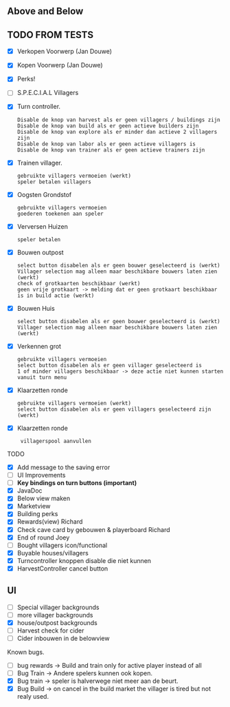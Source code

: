 ## Above and Below  

## TODO FROM TESTS
 - [x] Verkopen Voorwerp (Jan Douwe)
 - [x] Kopen Voorwerp (Jan Douwe)
 
 - [x] Perks!
 - [ ] S.P.E.C.I.A.L Villagers

 - [x] Turn controller.  

       Disable de knop van harvest als er geen villagers / buildings zijn
       Disable de knop van build als er geen actieve builders zijn
       Disable de knop van explore als er minder dan actieve 2 villagers zijn
       Disable de knop van labor als er geen actieve villagers is
       Disable de knop van trainer als er geen actieve trainers zijn    

 
 - [x] Trainen villager.
 
       gebruikte villagers vermoeien (werkt)
       speler betalen villagers
 - [x] Oogsten Grondstof
 
       gebruikte villagers vermoeien 
       goederen toekenen aan speler
 - [x] Verversen Huizen
 
       speler betalen
 - [x] Bouwen outpost
 
       select button disabelen als er geen bouwer geselecteerd is (werkt)
       Villager selection mag alleen maar beschikbare bouwers laten zien (werkt)
       check of grotkaarten beschikbaar (werkt)
       geen vrije grotkaart -> melding dat er geen grotkaart beschikbaar is in build actie (werkt)
 - [x] Bouwen Huis
 
       select button disabelen als er geen bouwer geselecteerd is (werkt)
       Villager selection mag alleen maar beschikbare bouwers laten zien (werkt)
       
 - [x] Verkennen grot
 
       gebruikte villagers vermoeien
       select button disabelen als er geen villager geselecteerd is
       1 of minder villagers beschikbaar -> deze actie niet kunnen starten vanuit turn menu
 - [x] Klaarzetten ronde
 
       gebruikte villagers vermoeien (werkt)
       select button disabelen als er geen villagers geselecteerd zijn (werkt)
 - [x] Klaarzetten ronde

        villagerspool aanvullen

TODO
 - [x] Add message to the saving error
 - [ ] UI Improvements
 - [ ] **Key bindings on turn buttons (important)**
 - [x] JavaDoc
 - [x] Below view maken
 - [x] Marketview
 - [x] Building perks
 - [x] Rewards(view) Richard
 - [x] Check cave card by gebouwen & playerboard Richard
 - [x] End of round Joey
 - [ ] Bought villagers icon/functional
 - [x] Buyable houses/villagers
 - [x] Turncontroller knoppen disable die niet kunnen
 - [x] HarvestController cancel button

## UI
 - [ ] Special villager backgrounds
 - [ ] more villager backgrounds
 - [x] house/outpost backgrounds
 - [ ] Harvest check for cider
 - [ ] Cider inbouwen in de belowview

Known bugs.   
 - [ ] bug rewards -> Build and train only for active player instead of all
 - [ ] Bug Train -> Andere spelers kunnen ook kopen.  
 - [x] Bug train -> speler is halverwege niet meer aan de beurt.  
 - [x] Bug Build -> on cancel in the build market the villager is tired but not realy used.
